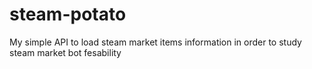 # steam-potato

My simple API to load steam market items information
in order to study steam market bot fesability
